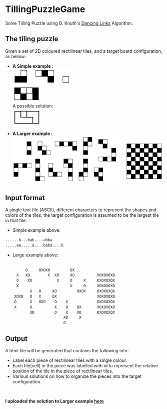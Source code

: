 TillingPuzzleGame
=================

Solve Tilling Puzzle using D. Knuth's [Dancing Links](http://en.wikipedia.org/wiki/Dancing_Links) Algorithm.

## The tiling puzzle
Given a set of 2D coloured rectilinear tiles, and a target board configuration, as bellow:
* **A Simple example :** <br>
![alt text](https://raw.githubusercontent.com/candybon/TillingPuzzleGame/master/readme/simple_pieces.png "Input pieces")  
![alt text](https://raw.githubusercontent.com/candybon/TillingPuzzleGame/master/readme/simple_target.png "Target Configuration")<br>
A possible solution:<br>
![alt text](https://raw.githubusercontent.com/candybon/TillingPuzzleGame/master/readme/simple_solution.png "A possible solution")<br>

* **A Larger example :** <br>
![alt text](https://raw.githubusercontent.com/candybon/TillingPuzzleGame/master/readme/complex_input.png "Input pieces")<br>

## Input format
A single text file (ASCII), different characters to represent the shapes and colors of the tiles; the target configuration is assumed to be the largest tile in that file. <br>

* Simple example above:
```txt
......b...bab....abba 
.....aa.....a....baba....b 
```

* Large example above:
```txt

         O     OXOXO         OX          
     X   XO        X  XO     XO          XOXOXOXO
     O    XO           X     O     X     OXOXOXOX
     X                       X     O     XOXOXOXO
           X   O     XO         OXOX     OXOXOXOX
    XOXO   O   X     OX                  XOXOXOXO
    O      X   OXO    O    X             OXOXOXOX
    X      O          X    O    OX       XOXOXOXO
           XO         O    X    XO       OXOXOXOX
                          XO     X       
                          O  
```

## Output
A html file will be generated that contains the following info:<br>
* Label each piece of rectilinear tiles with a single colour.
* Each tile(cell) in the piece was labelled with id to represent the relative position of the tile in the piece of rectilinear tiles.
* Various solutions on how to organize the pieces into the target configuration.
<br>

**I uploaded the solution to Larger example [here]()**  




